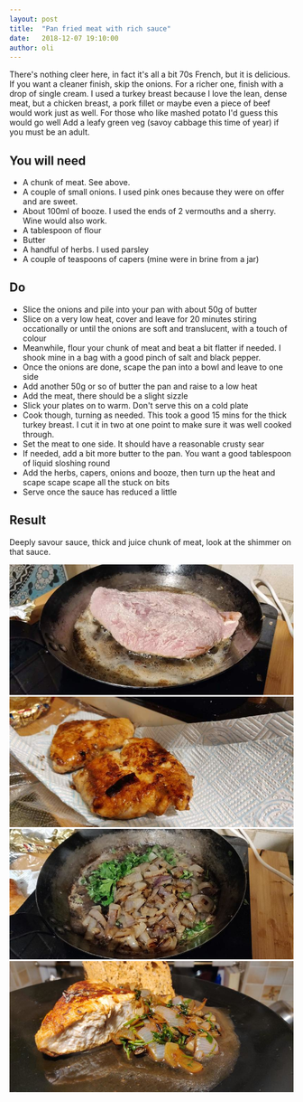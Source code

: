 ```yaml
---
layout: post
title:  "Pan fried meat with rich sauce"
date:   2018-12-07 19:10:00
author: oli
---
```


There's nothing cleer here, in fact it's all a bit 70s French, but it is delicious.  If you want a cleaner finish, skip the onions.  For a richer one, finish with a drop of single cream.  I used a turkey breast because I love the lean, dense meat, but a chicken breast, a pork fillet or maybe even a piece of beef would work just as well.  For those who like mashed potato I'd guess this would go well  Add a leafy green veg (savoy cabbage this time of year) if you must be an adult.

## You will need

* A chunk of meat.  See above. 
* A couple of small onions.  I used pink ones because they were on offer and are sweet.
* About 100ml of booze. I used the ends of 2 vermouths and a sherry. Wine would also work.
* A tablespoon of flour
* Butter
* A handful of herbs.  I used parsley
* A couple of teaspoons of capers (mine were in brine from a jar)


## Do

* Slice the onions and pile into your pan with about 50g of butter
* Slice on a very low heat, cover and leave for 20 minutes stiring occationally or until the onions are soft and translucent, with a touch of colour
* Meanwhile, flour your chunk of meat and beat a bit flatter if needed.  I shook mine in a bag with a good pinch of salt and black pepper.
* Once the onions are done, scape the pan into a bowl and leave to one side
* Add another 50g or so of butter the pan and raise to a low heat
* Add the meat, there should be a slight sizzle
* Slick your plates on to warm.  Don't serve this on a cold plate
* Cook though, turning as needed.  This took a good 15 mins for the thick turkey breast.  I cut it in two at one point to make sure it was well cooked through.
* Set the meat to one side.  It should have a reasonable crusty sear
* If needed, add a bit more butter to the pan.  You want a good tablespoon of liquid sloshing round
* Add the herbs, capers, onions and booze, then turn up the heat and scape scape scape all the stuck on bits
* Serve once the sauce has reduced a little


## Result

Deeply savour sauce, thick and juice chunk of meat, look at the shimmer on that sauce.


![Before](/images/pan-chicken-booze-sauce/pan-chicken-booze-sauce-01.jpg)
![First hitting the pan](/images/pan-chicken-booze-sauce/pan-chicken-booze-sauce-02.jpg)
![After cooking](/images/pan-chicken-booze-sauce/pan-chicken-booze-sauce-03.jpg)
![GET IN MY FACE](/images/pan-chicken-booze-sauce/pan-chicken-booze-sauce-04.jpg)